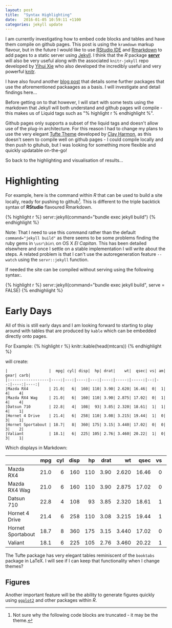 ```yaml
---
layout: post
title:  "Syntax Highlighting"
date:   2016-01-05 10:59:11 +1100
categories: jekyll update
---
```


I am currently investigating how to embed code blocks and tables and have them compile on github pages. This post is using the `kramdown` markup flavour, but in the future I would like to use [RStudio IDE](http://www.rstudio.com) and [Rmarkdown](http://rmarkdown.rstudio.com) to add pages to a static server using [Jekyll](http://jekyllrb.com). I think that the *R* package [**servr**](https://github.com/yihui/servr) will also be very useful along with the associated `knitr-jekyll` repo developed by [Yihui Xie](https://github.com/yihui) who also developed the incredibly useful and very powerful [knitr](https://github.com/yihui/knitr).

I have also found another [blog post](http://brendanrocks.com/blogging-with-rmarkdown-knitr-jekyll/) that details some further packages that use the aforementioned packaages as a basis. I will investigate and detail findings here...

Before getting on to that however, I will start with some tests using the markdown that Jekyll will both understand and github pages will compile - this makes us of Liquid tags such as "% highlight r % endhighlight %". 

Github pages only supports a subset of the liquid tags and doesn't allow use of the plug-in architecture. For this reason I had to change my plans to use the very elegant [Tufte Theme](https://github.com/clayh53/tufte-jekyll) developed by [Clay Harmon](https://github.com/clayh53), as this doesn't seem to compile well on github pages - I could compile locally and then push to gituhub, but I was looking for something more flexible and quickly updatable on-the-go!  
 
So back to the highlighting and visualisation of results...
 
# Highlighting #

For example, here is the command within *R* that can be used to build a site locally, ready for pushing to github[^1].  This is different to the triple backtick syntax of **RStudio** flavoured Rmarkdown. 

[^1]: Not sure why the following code blocks are truncated - it may be the theme.
 
{% highlight r %}
servr::jekyll(command="bundle exec jekyll build")
{% endhighlight %}

Note: That I need to use this command rather than the default `command="jekyll build"` as there seems to be some problems finding the ruby gems in `\usr\bin\` on OS X *El Capitan*. This has been detailed elsewhere and once I settle on a stable implementation I will write about the steps. A related problem is that I can't use the autoregeneration feature `--watch` using the `servr::jekyll` function. 

If needed the site can be compiled without serving using the following syntax:.

{% highlight r %}
servr::jekyll(command="bundle exec jekyll build", serve = FALSE)
{% endhighlight %}


# Early Days #

All of this is still early days and I am looking forward to starting to play around with tables that are produced by `kable` which can be embedded directly onto pages.

For Example:
{% highlight r %}
knitr::kable(head(mtcars))
{% endhighlight %}

will create:
```
|                  |  mpg| cyl| disp|  hp| drat|    wt|  qsec| vs| am| gear| carb|
|:-----------------|----:|---:|----:|---:|----:|-----:|-----:|--:|--:|----:|----:|
|Mazda RX4         | 21.0|   6|  160| 110| 3.90| 2.620| 16.46|  0|  1|    4|    4|
|Mazda RX4 Wag     | 21.0|   6|  160| 110| 3.90| 2.875| 17.02|  0|  1|    4|    4|
|Datsun 710        | 22.8|   4|  108|  93| 3.85| 2.320| 18.61|  1|  1|    4|    1|
|Hornet 4 Drive    | 21.4|   6|  258| 110| 3.08| 3.215| 19.44|  1|  0|    3|    1|
|Hornet Sportabout | 18.7|   8|  360| 175| 3.15| 3.440| 17.02|  0|  0|    3|    2|
|Valiant           | 18.1|   6|  225| 105| 2.76| 3.460| 20.22|  1|  0|    3|    1|
```


Which displays in Markdown:


|                  |  mpg| cyl| disp|  hp| drat|    wt|  qsec| vs| am| gear| carb|
|:-----------------|----:|---:|----:|---:|----:|-----:|-----:|--:|--:|----:|----:|
|Mazda RX4         | 21.0|   6|  160| 110| 3.90| 2.620| 16.46|  0|  1|    4|    4|
|Mazda RX4 Wag     | 21.0|   6|  160| 110| 3.90| 2.875| 17.02|  0|  1|    4|    4|
|Datsun 710        | 22.8|   4|  108|  93| 3.85| 2.320| 18.61|  1|  1|    4|    1|
|Hornet 4 Drive    | 21.4|   6|  258| 110| 3.08| 3.215| 19.44|  1|  0|    3|    1|
|Hornet Sportabout | 18.7|   8|  360| 175| 3.15| 3.440| 17.02|  0|  0|    3|    2|
|Valiant           | 18.1|   6|  225| 105| 2.76| 3.460| 20.22|  1|  0|    3|    1|

The Tufte package has very elegant tables reminiscent of the `booktabs` package in LaTeX. I will see if I can keep that functionality when I change themes?

## Figures

Another important feature will be the ability to generate figures quickly using [`ggplot2`](http://ggplot2.org) and other packages within *R*.

